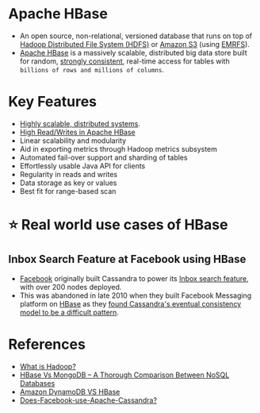 # Apache HBase
- An open source, non-relational, versioned database that runs on top of [Hadoop Distributed File System (HDFS)](../../../5_BigDataComponents/ETLServices/BatchProcessing/ApacheHadoop/ApacheHDFS.md) or [Amazon S3](../../../../2_AWSComponents/7_StorageServices/3_ObjectStorageS3/Readme.md) (using [EMRFS](../../../../2_AWSComponents/10_BigDataComponents/ETLServices/BatchProcessing/AmazonEMR.md)). 
- [Apache HBase](https://hbase.apache.org/) is a massively scalable, distributed big data store built for random, [strongly consistent](../../1_Glossaries/Consistency&Replication/Readme.md), real-time access for tables with `billions of rows and millions of columns`.

# Key Features
- [Highly scalable, distributed systems](../../1_Glossaries/ScalabilityDB.md).
- [High Read/Writes in Apache HBase](../../../0_SystemGlossaries/Scalability/LatencyThroughput.md)
- Linear scalability and modularity
- Aid in exporting metrics through Hadoop metrics subsystem
- Automated fail-over support and sharding of tables
- Effortlessly usable Java API for clients
- Regularity in reads and writes
- Data storage as key or values
- Best fit for range-based scan

# :star: Real world use cases of HBase

## Inbox Search Feature at Facebook using HBase
- [Facebook](https://www.quora.com/Does-Facebook-use-Apache-Cassandra) originally built Cassandra to power its [Inbox search feature](https://m.facebook.com/nt/screen/?params=%7B%22note_id%22%3A10158772759272200%7D&path=%2Fnotes%2Fnote%2F&paipv=0&eav=AfYuSXXQPZ5fvm0_ScPdSlfj5BEFhRVT3iy_6Rsz7NZDbQ2vfq9opnedmTLSjG1aZBA&_rdr), with over 200 nodes deployed.
- This was abandoned in late 2010 when they built Facebook Messaging platform on [HBase](ApacheHBase.md) as they [found Cassandra's eventual consistency model to be a difficult pattern](ApacheCasandra.md#supported-consistency-patterns).

# References
- [What is Hadoop?](https://aws.amazon.com/emr/details/hadoop/what-is-hadoop/)
- [HBase Vs MongoDB – A Thorough Comparison Between NoSQL Databases](https://simpleprogrammer.com/hbase-vs-mongodb/)
- [Amazon DynamoDB VS HBase](https://stackoverflow.com/questions/10908531/aws-dynamodb-vs-hbase#29381684)
- [Does-Facebook-use-Apache-Cassandra?](https://www.quora.com/Does-Facebook-use-Apache-Cassandra)